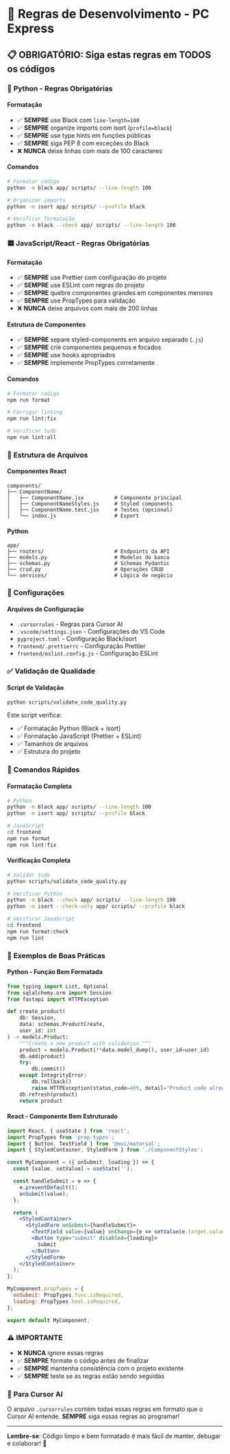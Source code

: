 # 🎯 Regras de Desenvolvimento - PC Express

## 📋 **OBRIGATÓRIO: Siga estas regras em TODOS os códigos**

### 🐍 **Python - Regras Obrigatórias**

#### **Formatação**

- ✅ **SEMPRE** use Black com `line-length=100`
- ✅ **SEMPRE** organize imports com isort (`profile=black`)
- ✅ **SEMPRE** use type hints em funções públicas
- ✅ **SEMPRE** siga PEP 8 com exceções do Black
- ❌ **NUNCA** deixe linhas com mais de 100 caracteres

#### **Comandos**

```bash
# Formatar código
python -m black app/ scripts/ --line-length 100

# Organizar imports
python -m isort app/ scripts/ --profile black

# Verificar formatação
python -m black --check app/ scripts/ --line-length 100
```

### 🟨 **JavaScript/React - Regras Obrigatórias**

#### **Formatação**

- ✅ **SEMPRE** use Prettier com configuração do projeto
- ✅ **SEMPRE** use ESLint com regras do projeto
- ✅ **SEMPRE** quebre componentes grandes em componentes menores
- ✅ **SEMPRE** use PropTypes para validação
- ❌ **NUNCA** deixe arquivos com mais de 200 linhas

#### **Estrutura de Componentes**

- ✅ **SEMPRE** separe styled-components em arquivo separado (`.js`)
- ✅ **SEMPRE** crie componentes pequenos e focados
- ✅ **SEMPRE** use hooks apropriados
- ✅ **SEMPRE** implemente PropTypes corretamente

#### **Comandos**

```bash
# Formatar código
npm run format

# Corrigir linting
npm run lint:fix

# Verificar tudo
npm run lint:all
```

### 📁 **Estrutura de Arquivos**

#### **Componentes React**

```
components/
├── ComponentName/
│   ├── ComponentName.jsx          # Componente principal
│   ├── ComponentNameStyles.js     # Styled components
│   ├── ComponentName.test.jsx     # Testes (opcional)
│   └── index.js                   # Export
```

#### **Python**

```
app/
├── routers/                       # Endpoints da API
├── models.py                      # Modelos do banco
├── schemas.py                     # Schemas Pydantic
├── crud.py                        # Operações CRUD
└── services/                      # Lógica de negócio
```

### 🔧 **Configurações**

#### **Arquivos de Configuração**

- `.cursorrules` - Regras para Cursor AI
- `.vscode/settings.json` - Configurações do VS Code
- `pyproject.toml` - Configuração Black/isort
- `frontend/.prettierrc` - Configuração Prettier
- `frontend/eslint.config.js` - Configuração ESLint

### ✅ **Validação de Qualidade**

#### **Script de Validação**

```bash
python scripts/validate_code_quality.py
```

Este script verifica:

- ✅ Formatação Python (Black + isort)
- ✅ Formatação JavaScript (Prettier + ESLint)
- ✅ Tamanhos de arquivos
- ✅ Estrutura do projeto

### 🚀 **Comandos Rápidos**

#### **Formatação Completa**

```bash
# Python
python -m black app/ scripts/ --line-length 100
python -m isort app/ scripts/ --profile black

# JavaScript
cd frontend
npm run format
npm run lint:fix
```

#### **Verificação Completa**

```bash
# Validar tudo
python scripts/validate_code_quality.py

# Verificar Python
python -m black --check app/ scripts/ --line-length 100
python -m isort --check-only app/ scripts/ --profile black

# Verificar JavaScript
cd frontend
npm run format:check
npm run lint
```

### 📝 **Exemplos de Boas Práticas**

#### **Python - Função Bem Formatada**

```python
from typing import List, Optional
from sqlalchemy.orm import Session
from fastapi import HTTPException

def create_product(
    db: Session,
    data: schemas.ProductCreate,
    user_id: int
) -> models.Product:
    """Create a new product with validation."""
    product = models.Product(**data.model_dump(), user_id=user_id)
    db.add(product)
    try:
        db.commit()
    except IntegrityError:
        db.rollback()
        raise HTTPException(status_code=409, detail="Product code already exists")
    db.refresh(product)
    return product
```

#### **React - Componente Bem Estruturado**

```jsx
import React, { useState } from 'react';
import PropTypes from 'prop-types';
import { Button, TextField } from '@mui/material';
import { StyledContainer, StyledForm } from './ComponentStyles';

const MyComponent = ({ onSubmit, loading }) => {
  const [value, setValue] = useState('');

  const handleSubmit = e => {
    e.preventDefault();
    onSubmit(value);
  };

  return (
    <StyledContainer>
      <StyledForm onSubmit={handleSubmit}>
        <TextField value={value} onChange={e => setValue(e.target.value)} label="Input" />
        <Button type="submit" disabled={loading}>
          Submit
        </Button>
      </StyledForm>
    </StyledContainer>
  );
};

MyComponent.propTypes = {
  onSubmit: PropTypes.func.isRequired,
  loading: PropTypes.bool.isRequired,
};

export default MyComponent;
```

### ⚠️ **IMPORTANTE**

- ❌ **NUNCA** ignore essas regras
- ✅ **SEMPRE** formate o código antes de finalizar
- ✅ **SEMPRE** mantenha consistência com o projeto existente
- ✅ **SEMPRE** teste se as regras estão sendo seguidas

### 🎯 **Para Cursor AI**

O arquivo `.cursorrules` contém todas essas regras em formato que o Cursor AI entende.
**SEMPRE** siga essas regras ao programar!

---

**Lembre-se**: Código limpo e bem formatado é mais fácil de manter, debugar e colaborar! 🚀
